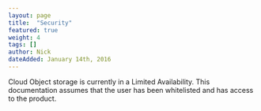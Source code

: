 ```yaml
---
layout: page
title:  "Security"
featured: true
weight: 4
tags: []
author: Nick
dateAdded: January 14th, 2016
---
```


Cloud Object storage is currently in a Limited Availability. This documentation assumes that the user has been whitelisted and has access to the product.